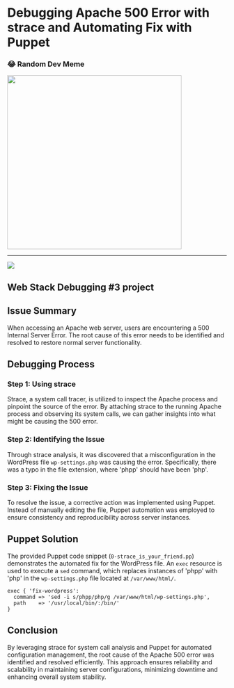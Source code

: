 # Debugging Apache 500 Error with strace and Automating Fix with Puppet

### 😂 Random Dev Meme
<img src='https://randommeme-five.vercel.app/' style="height: 400px;"/>

---
[![](https://visitcount.itsvg.in/api?id=LINNETWAHOME02&icon=0&color=0)](https://visitcount.itsvg.in)

## Web Stack Debugging #3 project

## Issue Summary
When accessing an Apache web server, users are encountering a 500 Internal Server Error. The root cause of this error needs to be identified and resolved to restore normal server functionality.

## Debugging Process
### Step 1: Using strace
Strace, a system call tracer, is utilized to inspect the Apache process and pinpoint the source of the error. By attaching strace to the running Apache process and observing its system calls, we can gather insights into what might be causing the 500 error.

### Step 2: Identifying the Issue
Through strace analysis, it was discovered that a misconfiguration in the WordPress file `wp-settings.php` was causing the error. Specifically, there was a typo in the file extension, where 'phpp' should have been 'php'.

### Step 3: Fixing the Issue
To resolve the issue, a corrective action was implemented using Puppet. Instead of manually editing the file, Puppet automation was employed to ensure consistency and reproducibility across server instances.

## Puppet Solution
The provided Puppet code snippet (`0-strace_is_your_friend.pp`) demonstrates the automated fix for the WordPress file. An `exec` resource is used to execute a `sed` command, which replaces instances of 'phpp' with 'php' in the `wp-settings.php` file located at `/var/www/html/`.

```puppet
exec { 'fix-wordpress':
  command => 'sed -i s/phpp/php/g /var/www/html/wp-settings.php',
  path    => '/usr/local/bin/:/bin/'
}
```

## Conclusion
By leveraging strace for system call analysis and Puppet for automated configuration management, the root cause of the Apache 500 error was identified and resolved efficiently. This approach ensures reliability and scalability in maintaining server configurations, minimizing downtime and enhancing overall system stability.
